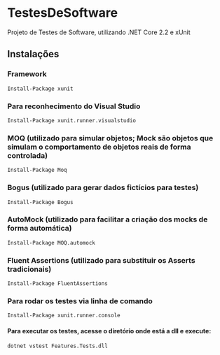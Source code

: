 # TestesDeSoftware
Projeto de Testes de Software, utilizando .NET Core 2.2 e xUnit



## Instalações

### Framework
```
Install-Package xunit
```

### Para reconhecimento do Visual Studio
```
Install-Package xunit.runner.visualstudio
```

### MOQ (utilizado para simular objetos; Mock são objetos que simulam o comportamento de objetos reais de forma controlada)
```
Install-Package Moq
```

### Bogus (utilizado para gerar dados fictícios para testes)
```
Install-Package Bogus
```

### AutoMock (utilizado para facilitar a criação dos mocks de forma automática)
```
Install-Package MOQ.automock
```

### Fluent Assertions (utilizado para substituir os Asserts tradicionais)
```
Install-Package FluentAssertions
```

### Para rodar os testes via linha de comando
```
Install-Package xunit.runner.console
```

#### Para executar os testes, acesse o diretório onde está a dll e execute:
```
dotnet vstest Features.Tests.dll
```
